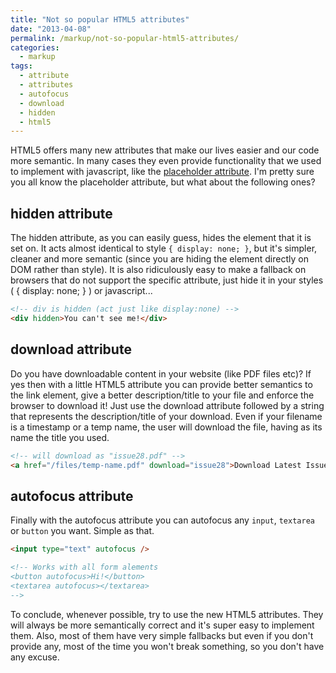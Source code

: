 ```yaml
---
title: "Not so popular HTML5 attributes"
date: "2013-04-08"
permalink: /markup/not-so-popular-html5-attributes/
categories:
  - markup
tags:
  - attribute
  - attributes
  - autofocus
  - download
  - hidden
  - html5
---
```


HTML5 offers many new attributes that make our lives easier and our code more semantic. In many cases they even provide functionality that we used to implement with javascript, like the [placeholder attribute](http://www.whatwg.org/specs/web-apps/current-work/multipage/common-input-element-attributes.html#the-placeholder-attribute "The placeholder attribute"). I'm pretty sure you all know the placeholder attribute, but what about the following ones?

## hidden attribute

The hidden attribute, as you can easily guess, hides the element that it is set on. It acts almost identical to style `{ display: none; }`, but it's simpler, cleaner and more semantic (since you are hiding the element directly on DOM rather than style). It is also ridiculously easy to make a fallback on browsers that do not support the specific attribute, just hide it in your styles ( { display: none; } ) or javascript...

```html
<!-- div is hidden (act just like display:none) -->
<div hidden>You can't see me!</div>
```

## download attribute

Do you have downloadable content in your website (like PDF files etc)? If yes then with a little HTML5 attribute you can provide better semantics to the link element, give a better description/title to your file and enforce the browser to download it! Just use the download attribute followed by a string that represents the description/title of your download. Even if your filename is a timestamp or a temp name, the user will download the file, having as its name the title you used.

```html
<!-- will download as "issue28.pdf" -->
<a href="/files/temp-name.pdf" download="issue28">Download Latest Issue</a>
```

## autofocus attribute

Finally with the autofocus attribute you can autofocus any `input`, `textarea` or `button` you want. Simple as that.

```html
<input type="text" autofocus />

<!-- Works with all form alements 
<button autofocus>Hi!</button>
<textarea autofocus></textarea>
-->
```

To conclude, whenever possible, try to use the new HTML5 attributes. They will always be more semantically correct and it's super easy to implement them. Also, most of them have very simple fallbacks but even if you don't provide any, most of the time you won't break something, so you don't have any excuse.
